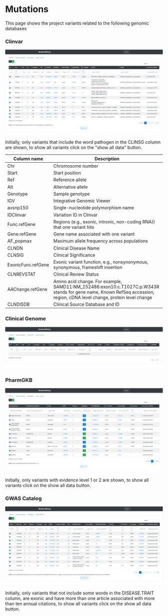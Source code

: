 # Mutations

This page shows the project variants related to the following genomic databases

### Clinvar

![](../../../.gitbook/assets/mutations-clinvar.png)

Initially, only variants that include the word pathogen in the CLINSG column are shown, to show all variants click on the "show all data" button.

| Column name        | Description                                                                                                                                                             |
| ------------------ | ----------------------------------------------------------------------------------------------------------------------------------------------------------------------- |
| Chr                | Chromosome number                                                                                                                                                       |
| Start              | Start position                                                                                                                                                          |
| Ref                | Reference allele                                                                                                                                                        |
| Alt                | Alternative allele                                                                                                                                                      |
| Genotype           | Sample genotype                                                                                                                                                         |
| IGV                | Integrative Genomic Viewer                                                                                                                                              |
| avsnp150           | Single-nucleotide polymorphism name                                                                                                                                     |
| IDClinvar          | Variation ID in Clinvar                                                                                                                                                 |
| Func.refGene       | Regions (e.g., exonic, intronic, non-coding RNA)) that one variant hits                                                                                                 |
| Gene.refGene       | Gene name associated with one variant                                                                                                                                   |
| AF\_popmax         | Maximum allele frequency across populations                                                                                                                             |
| CLNDN              | Clinical Disease Name                                                                                                                                                   |
| CLNSIG             | Clinical Significance                                                                                                                                                   |
| ExonicFunc.refGene | Exonic variant function, e.g., nonsynonymous, synonymous, frameshift insertion                                                                                          |
| CLNREVSTAT         | Clinical Review Status                                                                                                                                                  |
| AAChange.refGene   | Amino acid change. For example, SAMD11:NM\_152486:exon10:c.T1027C:p.W343R stands for gene name, Known RefSeq accession, region, cDNA level change, protein level change |
| CLNDISDB           | Clinical Source Database and ID                                                                                                                                         |

### Clinical Genome

![](../../../.gitbook/assets/mutations-clinical-genome.png)

### PharmGKB

![](../../../.gitbook/assets/mutations-pharmgkb.png)

Initially, only variants with evidence level 1 or 2 are shown, to show all variants click on the show all data button.

### GWAS Catalog

![](../../../.gitbook/assets/mutations-gwas.png)

Initially, only variants that not include some words in the DISEASE.TRAIT column, are exonic and have more than one article associated with more than ten annual citations, to show all variants click on the show all data button.
